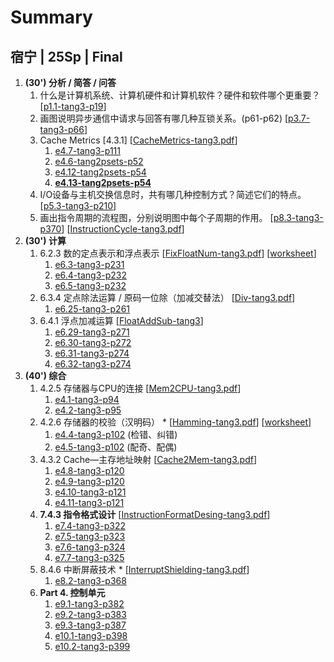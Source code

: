 
# Summary

## 宿宁 | 25Sp | Final

1. **(30') 分析 / 简答 / 问答**
	1. 什么是计算机系统、计算机硬件和计算机软件？硬件和软件哪个更重要？
	   \[[p1.1-tang3-p19](1-Intro/psets/p1.1-tang3-p19-计算机系统/p1.1-tang3-p19-计算机系统.md)\]
	2. 画图说明异步通信中请求与回答有哪几种互锁关系。(p61-p62)
	   \[[p3.7-tang3-p66](7-Bus/psets/p3.7-tang3-p66-异步通信/p3.7-tang3-p66-异步通信.md)\]
	3. Cache Metrics \[4.3.1]
	   \[[CacheMetrics-tang3.pdf](3-Storage/2-Cache/1-CacheMatrics/assets/CacheMetrics-tang3.pdf)\]
		1. [e4.7-tang3-p111](3-Storage/2-Cache/1-CacheMatrics/psets/e4.7-tang3-p111/e4.7-tang3-p111.md)
		2. [e4.6-tang2psets-p52](3-Storage/2-Cache/1-CacheMatrics/psets/e4.6-tang2psets-p52/e4.6-tang2psets-p52.md)
		3. [e4.12-tang2psets-p54](3-Storage/2-Cache/1-CacheMatrics/psets/e4.12-tang2psets-p54/e4.12-tang2psets-p54.md)
		4. **[e4.13-tang2psets-p54](3-Storage/2-Cache/1-CacheMatrics/psets/e4.13-tang2psets-p54/e4.13-tang2psets-p54.md)**
	4. I/O设备与主机交换信息时，共有哪几种控制方式？简述它们的特点。
	   \[[p5.3-tang3-p210](6-IO/psets/p5.3-tang3-p210-IO控制方式/p5.3-tang3-p210-IO控制方式.md)\]
	5. 画出指令周期的流程图，分别说明图中每个子周期的作用。
	   \[[p8.3-tang3-p370](4-ISA/指令周期/psets/p8.3-tang3-p370-指令周期/p8.3-tang3-p370-指令周期.md)\]
	   \[[InstructionCycle-tang3.pdf](4-ISA/指令周期/assets/InstructionCycle-tang3.pdf)\]
2. **(30') 计算**
	1. 6.2.3 数的定点表示和浮点表示
	   \[[FixFloatNum-tang3.pdf](../../Courses/ICS/3-NumSys/2-定浮表示/assets/FixFloatNum-tang3.pdf)\]
	   \[[worksheet](../../Courses/ICS/3-NumSys/2-定浮表示/psets/assets/float-worksheet.pdf)\]
		1. [e6.3-tang3-p231](../../Courses/ICS/3-NumSys/2-定浮表示/psets/e6.3-tang3-p231/e6.3-tang3-p231.md)
		2. [e6.4-tang3-p232](../../Courses/ICS/3-NumSys/2-定浮表示/psets/e6.4-tang3-p232/e6.4-tang3-p232.md)
		3. [e6.5-tang3-p232](../../Courses/ICS/3-NumSys/2-定浮表示/psets/e6.5-tang3-p232/e6.5-tang3-p232.md)
	2. 6.3.4 定点除法运算 / 原码一位除（加减交替法）
	   \[[Div-tang3.pdf](2-Num/1-定点运算/定点除法/assets/Div-tang3.pdf)\]
		1. [e6.25-tang3-p261](2-Num/1-定点运算/定点除法/psets/e6.25-tang3-p261-加减交替法/e6.25-tang3-p261-加减交替法.md)
	3. 6.4.1 浮点加减运算
	   \[[FloatAddSub-tang3](2-Num/2-浮点运算/浮点加减/assets/FloatAddSub-tang3.pdf)\]
		1. [e6.29-tang3-p271](2-Num/2-浮点运算/浮点加减/psets/e6.29-tang3-p271/e6.29-tang3-p271.md)
		2. [e6.30-tang3-p272](2-Num/2-浮点运算/浮点加减/psets/e6.30-tang3-p272/e6.30-tang3-p272.md)
		3. [e6.31-tang3-p274](2-Num/2-浮点运算/浮点加减/psets/e6.31-tang3-p274/e6.31-tang3-p274.md)
		4. [e6.32-tang3-p274](2-Num/2-浮点运算/浮点加减/psets/e6.32-tang3-p274/e6.32-tang3-p274.md)
3. **(40') 综合**
	1. 4.2.5 存储器与CPU的连接
	   \[[Mem2CPU-tang3.pdf](3-Storage/1-Mem/1-Mem2CPU/assets/Mem2CPU-tang3.pdf)\]
		1. [e4.1-tang3-p94](3-Storage/1-Mem/1-Mem2CPU/psets/e4.1-tang3-p94/e4.1-tang3-p94.md)
		2. [e4.2-tang3-p95](3-Storage/1-Mem/1-Mem2CPU/psets/e4.2-tang3-p95/e4.2-tang3-p95.md)
	2. 4.2.6 存储器的校验（汉明码） *
	   \[[Hamming-tang3.pdf](3-Storage/1-Mem/2-HammingCode/assets/Hamming-tang3.pdf)\]
	   \[[worksheet](3-Storage/1-Mem/2-HammingCode/assets/hamming-code-worksheet.pdf)\]
		1. [e4.4-tang3-p102](3-Storage/1-Mem/2-HammingCode/psets/e4.4-tang3-p102/e4.4-tang3-p102.md) (检错、纠错)
		2. [e4.5-tang3-p102](3-Storage/1-Mem/2-HammingCode/psets/e4.5-tang3-p102/e4.5-tang3-p102.md) (配奇、配偶)
	3. 4.3.2 Cache—主存地址映射
	   \[[Cache2Mem-tang3.pdf](3-Storage/2-Cache/2-Mapping/assets/Cache2Mem-tang3.pdf)\]
		1. [e4.8-tang3-p120](3-Storage/2-Cache/2-Mapping/psets/e4.8-tang3-p120/e4.8-tang3-p120.md)
		2. [e4.9-tang3-p120](3-Storage/2-Cache/2-Mapping/psets/e4.9-tang3-p120/e4.9-tang3-p120.md)
		3. [e4.10-tang3-p121](3-Storage/2-Cache/2-Mapping/psets/e4.10-tang3-p121/e4.10-tang3-p121.md)
		4. [e4.11-tang3-p121](3-Storage/2-Cache/2-Mapping/psets/e4.11-tang3-p121/e4.11-tang3-p121.md)
	4. **7.4.3 指令格式设计**
	   \[[InstructionFormatDesing-tang3.pdf](4-ISA/指令格式设计/assets/InstructionFormatDesing-tang3.pdf)\]
		1. [e7.4-tang3-p322](4-ISA/指令格式设计/psets/e7.4-tang3-p322/e7.4-tang3-p322.md)
		2. [e7.5-tang3-p323](4-ISA/指令格式设计/psets/e7.5-tang3-p323/e7.5-tang3-p323.md)
		3. [e7.6-tang3-p324](4-ISA/指令格式设计/psets/e7.6-tang3-p324/e7.6-tang3-p324.md)
		4. [e7.7-tang3-p325](4-ISA/指令格式设计/psets/e7.7-tang3-p325/e7.7-tang3-p325.md)
	5. 8.4.6 中断屏蔽技术 *
	   \[[InterruptShielding-tang3.pdf](5-CPU/1-中断屏蔽技术/assets/InterruptShielding-tang3.pdf)\]
		1. [e8.2-tang3-p368](5-CPU/1-中断屏蔽技术/psets/e8.2-tang3-p368/e8.2-tang3-p368.md)
	6. **Part 4. 控制单元**
		1. [e9.1-tang3-p382](5-CPU/2-CU/psets/e9.1-tang3-p382/e9.1-tang3-p382.md)
		2. [e9.2-tang3-p383](5-CPU/2-CU/psets/e9.2-tang3-p383/e9.2-tang3-p383.md)
		3. [e9.3-tang3-p387](5-CPU/2-CU/psets/e9.3-tang3-p387/e9.3-tang3-p387.md)
		4. [e10.1-tang3-p398](5-CPU/2-CU/psets/e10.1-tang3-p398/e10.1-tang3-p398.md)
		5. [e10.2-tang3-p399](5-CPU/2-CU/psets/e10.2-tang3-p399/e10.2-tang3-p399.md)






